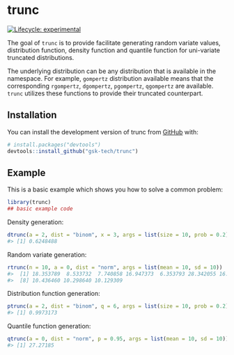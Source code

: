 
<!-- README.md is generated from README.Rmd. Please edit that file -->

# trunc

<!-- badges: start -->

[![Lifecycle:
experimental](https://img.shields.io/badge/lifecycle-experimental-orange.svg)](https://lifecycle.r-lib.org/articles/stages.html#experimental)
<!-- badges: end -->

The goal of `trunc` is to provide facilitate generating random variate
values, distribution function, density function and quantile function
for uni-variate truncated distributions.

The underlying distribution can be any distribution that is available in
the namespace. For example, `gompertz` distribution available means that
the corresponding `rgompertz`, `dgompertz`, `pgompertz`, `qgompertz` are
available. `trunc` utilizes these functions to provide their truncated
counterpart.

## Installation

You can install the development version of trunc from
[GitHub](https://github.com/) with:

``` r
# install.packages("devtools")
devtools::install_github("gsk-tech/trunc")
```

## Example

This is a basic example which shows you how to solve a common problem:

``` r
library(trunc)
## basic example code
```

Density generation:

``` r
dtrunc(a = 2, dist = "binom", x = 3, args = list(size = 10, prob = 0.2))
#> [1] 0.6248488
```

Random variate generation:

``` r
rtrunc(n = 10, a = 0, dist = "norm", args = list(mean = 10, sd = 10))
#>  [1] 18.353789  8.533732  7.740858 16.947373  6.353793 28.342055 16.249025
#>  [8] 10.436460 10.298640 10.129309
```

Distribution function generation:

``` r
ptrunc(a = 2, dist = "binom", q = 6, args = list(size = 10, prob = 0.2))
#> [1] 0.9973173
```

Quantile function generation:

``` r
qtrunc(a = 0, dist = "norm", p = 0.95, args = list(mean = 10, sd = 10))
#> [1] 27.27185
```
